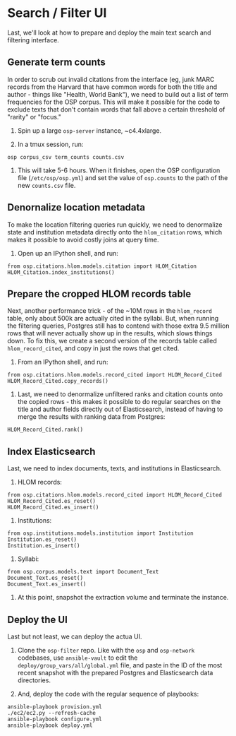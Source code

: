 # Search / Filter UI

Last, we'll look at how to prepare and deploy the main text search and filtering interface.

## Generate term counts

In order to scrub out invalid citations from the interface (eg, junk MARC records from the Harvard that have common words for both the title and author - things like "Health, World Bank"), we need to build out a list of term frequencies for the OSP corpus. This will make it possible for the code to exclude texts that don't contain words that fall above a certain threshold of "rarity" or "focus."

1. Spin up a large `osp-server` instance, ~c4.4xlarge.

1. In a tmux session, run:

  ```
  osp corpus_csv term_counts counts.csv
  ```

1. This will take 5-6 hours. When it finishes, open the OSP configuration file (`/etc/osp/osp.yml`) and set the value of `osp.counts` to the path of the new `counts.csv` file.

## Denornalize location metadata

To make the location filtering queries run quickly, we need to denormalize state and institution metadata directly onto the `hlom_citation` rows, which makes it possible to avoid costly joins at query time.

1. Open up an IPython shell, and run:

  ```
  from osp.citations.hlom.models.citation import HLOM_Citation
  HLOM_Citation.index_institutions()
  ```

## Prepare the cropped HLOM records table

Next, another performance trick - of the ~10M rows in the `hlom_record` table, only about 500k are actually cited in the syllabi. But, when running the filtering queries, Postgres still has to contend with those extra 9.5 million rows that will never actually show up in the results, which slows things down. To fix this, we create a second version of the records table called `hlom_record_cited`, and copy in just the rows that get cited.

1. From an IPython shell, and run:

  ```
  from osp.citations.hlom.models.record_cited import HLOM_Record_Cited
  HLOM_Record_Cited.copy_records()
  ```

1. Last, we need to denormalize unfiltered ranks and citation counts onto the copied rows - this makes it possible to do regular searches on the title and author fields directly out of Elasticsearch, instead of having to merge the results with ranking data from Postgres:

  ```
  HLOM_Record_Cited.rank()
  ```

## Index Elasticsearch

Last, we need to index documents, texts, and institutions in Elasticsearch.

1. HLOM records:

  ```
  from osp.citations.hlom.models.record_cited import HLOM_Record_Cited
  HLOM_Record_Cited.es_reset()
  HLOM_Record_Cited.es_insert()
  ```

1. Institutions:

  ```
  from osp.institutions.models.institution import Institution
  Institution.es_reset()
  Institution.es_insert()
  ```

1. Syllabi:

  ```
  from osp.corpus.models.text import Document_Text
  Document_Text.es_reset()
  Document_Text.es_insert()
  ```

1. At this point, snapshot the extraction volume and terminate the instance.

## Deploy the UI

Last but not least, we can deploy the actua UI.

1. Clone the `osp-filter` repo. Like with the `osp` and `osp-network` codebases, use `ansible-vault` to edit the `deploy/group_vars/all/global.yml` file, and paste in the ID of the most recent snapshot with the prepared Postgres and Elasticsearch data directories.

1. And, deploy the code with the regular sequence of playbooks:

  ```
  ansible-playbook provision.yml
  ./ec2/ec2.py --refresh-cache
  ansible-playbook configure.yml
  ansible-playbook deploy.yml
  ```
